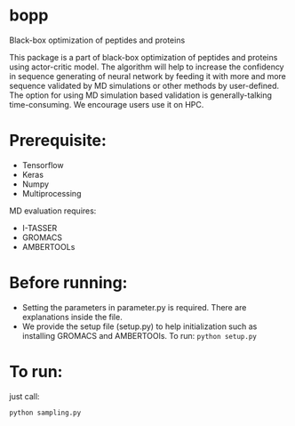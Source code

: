 # bopp
Black-box optimization of peptides and proteins

This package is a part of black-box optimization of peptides and proteins using actor-critic model.
The algorithm will help to increase the confidency in sequence generating of neural network by feeding it with more and more sequence validated by MD simulations or other methods by user-defined.
The option for using MD simulation based validation is generally-talking time-consuming. We encourage users use it on HPC.

# Prerequisite:
- Tensorflow
- Keras
- Numpy
- Multiprocessing

MD evaluation requires:
- I-TASSER
- GROMACS
- AMBERTOOLs


# Before running:
- Setting the parameters in parameter.py is required. There are explanations inside the file.
- We provide the setup file (setup.py) to help initialization such as installing GROMACS and AMBERTOOls. To run: ``` python setup.py ```

# To run:

just call: 
```
python sampling.py
```

